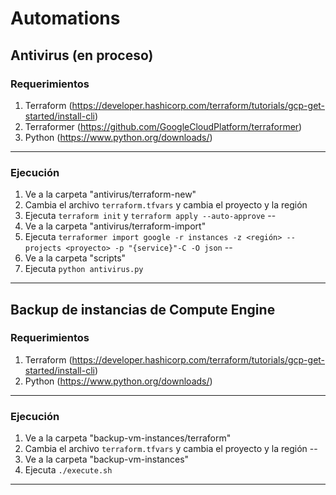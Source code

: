 # Automations

## Antivirus (en proceso)

### Requerimientos
1. Terraform (https://developer.hashicorp.com/terraform/tutorials/gcp-get-started/install-cli)
2. Terraformer (https://github.com/GoogleCloudPlatform/terraformer)
3. Python (https://www.python.org/downloads/)
---
### Ejecución
1. Ve a la carpeta "antivirus/terraform-new"
2. Cambia el archivo `terraform.tfvars` y cambia el proyecto y la región
3. Ejecuta `terraform init` y `terraform apply --auto-approve`
 --
4. Ve a la carpeta "antivirus/terraform-import"
5. Ejecuta `terraformer import google -r instances -z <región> --projects <proyecto> -p "{service}"-C -O json`
--
6. Ve a la carpeta "scripts"
7. Ejecuta `python antivirus.py`
---

## Backup de instancias de Compute Engine

### Requerimientos
1. Terraform (https://developer.hashicorp.com/terraform/tutorials/gcp-get-started/install-cli)
2. Python (https://www.python.org/downloads/)
---
### Ejecución
1. Ve a la carpeta "backup-vm-instances/terraform"
2. Cambia el archivo `terraform.tfvars` y cambia el proyecto y la región
--
3. Ve a la carpeta "backup-vm-instances"
4. Ejecuta `./execute.sh`
---